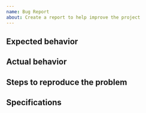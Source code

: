 ```yaml
---
name: Bug Report
about: Create a report to help improve the project
---
```


## Expected behavior

<!-- Required -->

## Actual behavior

<!-- Required -->

## Steps to reproduce the problem

<!-- Required - List in details the steps to reproduce the actual behavior -->

## Specifications

<!-- Required - List your local specifications (platform, version, subsystem, etc.) -->
